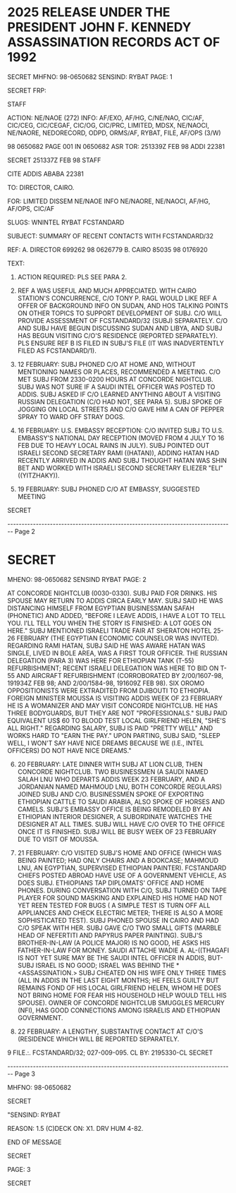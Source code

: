 # 2025 RELEASE UNDER THE PRESIDENT JOHN F. KENNEDY ASSASSINATION RECORDS ACT OF 1992

SECRET
MHFNO: 98-0650682 SENSIND: RYBAT PAGE: 1

SECRET FRP:

STAFF

ACTION: NE/NAOE (272) INFO: AF/EXO, AF/HG, C/NE/NAO, CIC/AF, CIC/CEG,
CIC/CEGAF, CIC/OG, CIC/PRC, LIMITED, MDSX, NE/NAOCI, NE/NAORE, NEDORECORD,
ODPD, ORMS/AF, RYBAT, FILE, AF/OPS (3/W)

98 0650682 PAGE 001 IN 0650682
ASR TOR: 251339Z FEB 98 ADDI 22381

SECRET 251337Z FEB 98 STAFF

CITE ADDIS ABABA 22381

TO: DIRECTOR, CAIRO.

FOR: LIMITED DISSEM NE/NAOE INFO NE/NAORE, NE/NAOCI, AF/HG, AF/OPS, CIC/AF

SLUGS: WNINTEL RYBAT FCSTANDARD

SUBJECT: SUMMARY OF RECENT CONTACTS WITH FCSTANDARD/32

REF: A. DIRECTOR 699262 98 0626779
B. CAIRO 85035 98 0176920

TEXT:

1. ACTION REQUIRED: PLS SEE PARA 2.

2. REF A WAS USEFUL AND MUCH APPRECIATED. WITH CAIRO STATION'S
   CONCURRENCE, C/O TONY P. RAGL WOULD LIKE REF A OFFER OF BACKGROUND
   INFO ON SUDAN, AND HOS TALKING POINTS ON OTHER TOPICS TO SUPPORT
   DEVELOPMENT OF SUBJ. C/O WILL PROVIDE ASSESSMENT OF FCSTANDARD/32
   (SUBJ) SEPARATELY. C/O AND SUBJ HAVE BEGUN DISCUSSING SUDAN AND
   LIBYA, AND SUBJ HAS BEGUN VISITING C/O'S RESIDENCE (REPORTED
   SEPARATELY). PLS ENSURE REF B IS FILED IN SUBJ'S FILE (IT WAS
   INADVERTENTLY FILED AS FCSTANDARD/1).

3. 12 FEBRUARY: SUBJ PHONED C/O AT HOME AND, WITHOUT
   MENTIONING NAMES OR PLACES, RECOMMENDED A MEETING. C/O MET SUBJ FROM
   2330-0200 HOURS AT CONCORDE NIGHTCLUB. SUBJ WAS NOT SURE IF A SAUDI
   INTEL OFFICER WAS POSTED TO ADDIS. SUBJ ASKED IF C/O LEARNED
   ANYTHING ABOUT A VISITING RUSSIAN DELEGATION (C/O HAD NOT, SEE PARA
   5). SUBJ SPOKE OF JOGGING ON LOCAL STREETS AND C/O GAVE HIM A CAN OF
   PEPPER SPRAY TO WARD OFF STRAY DOGS.

4. 16 FEBRUARY: U.S. EMBASSY RECEPTION: C/O INVITED SUBJ TO U.S.
   EMBASSY'S NATIONAL DAY RECEPTION (MOVED FROM 4 JULY TO 16 FEB
   DUE TO HEAVY LOCAL RAINS IN JULY). SUBJ POINTED OUT ISRAELI SECOND
   SECRETARY RAMI ((HATAN)), ADDING HATAN HAD RECENTLY ARRIVED IN ADDIS
   AND SUBJ THOUGHT HATAN WAS SHIN BET AND WORKED WITH ISRAELI SECOND
   SECRETARY ELIEZER "ELI" ((YITZHAKY)).

5. 19 FEBRUARY: SUBJ PHONED C/O AT EMBASSY, SUGGESTED MEETING

SECRET


-------------------------------------------------------------------------------- Page 2

# SECRET

MHENO: 98-0650682
SENSIND RYBAT
PAGE: 2

AT CONCORDE NIGHTCLUB (0030-0330). SUBJ PAID FOR DRINKS. HIS SPOUSE
MAY RETURN TO ADDIS CIRCA EARLY MAY. SUBJ SAID HE WAS DISTANCING
HIMSELF FROM EGYPTIAN BUSINESSMAN SAFAH (PHONETIC) AND ADDED, "BEFORE
I LEAVE ADDIS, I HAVE A LOT TO TELL YOU. I'LL TELL YOU WHEN THE
STORY IS FINISHED: A LOT GOES ON HERE." SUBJ MENTIONED ISRAELI
TRADE FAIR AT SHERATON HOTEL 25-26 FEBRUARY (THE EGYPTIAN ECONOMIC
COUNSELOR WAS INVITED). REGARDING RAMI HATAN, SUBJ SAID HE WAS AWARE
HATAN WAS SINGLE, LIVED IN BOLE AREA, WAS A FIRST TOUR OFFICER. THE
RUSSIAN DELEGATION (PARA 3) WAS HERE FOR ETHIOPIAN TANK (T-55)
REFURBISHMENT; RECENT ISRAELI DELEGATION WAS HERE TO BID ON T-55 AND
AIRCRAFT REFURBISHMENT (CORROBORATED BY 2/00/1607-98, 191934Z FEB 98;
AND 2/00/1584-98, 191609Z FEB 98). SIX OROMO OPPOSITIONISTS WERE
EXTRADITED FROM DJIBOUTI TO ETHIOPIA. FOREIGN MINISTER MOUSSA IS
VISITING ADDIS WEEK OF 23 FEBRUARY HE IS A WOMANIZER AND MAY VISIT
CONCORDE NIGHTCLUB. HE HAS THREE BODYGUARDS, BUT THEY ARE NOT
"PROFESSIONALS." SUBJ PAID EQUIVALENT US$ 60 TO BLOOD TEST LOCAL
GIRLFRIEND HELEN, "SHE'S ALL RIGHT." REGARDING SALARY, SUBJ IS PAID
"PRETTY WELL" AND WORKS HARD TO "EARN THE PAY." UPON PARTING, SUBJ
SAID, "SLEEP WELL, I WON'T SAY HAVE NICE DREAMS BECAUSE WE (Ι.Ε.,
INTEL OFFICERS) DO NOT HAVE NICE DREAMS."

6. 20 FEBRUARY: LATE DINNER WITH SUBJ AT LION CLUB, THEN
   CONCORDE NIGHTCLUB. TWO BUSINESSMEN (A SAUDI NAMED SALAH LNU WHO
   DEPARTS ADDIS WEEK 23 FEBRUARY, AND A JORDANIAN NAMED MAHMOUD LNU,
   BOTH CONCORDE REGULARS) JOINED SUBJ AND C/O. BUSINESSMEN SPOKE OF
   EXPORTING ETHIOPIAN CATTLE TO SAUDI ARABIA, ALSO SPOKE OF HORSES AND
   CAMELS. SUBJ'S EMBASSY OFFICE IS BEING REMODELED BY AN ETHIOPIAN
   INTERIOR DESIGNER, A SUBORDINATE WATCHES THE DESIGNER AT ALL TIMES.
   SUBJ WILL HAVE C/O OVER TO THE OFFICE ONCE IT IS FINISHED. SUBJ WILL
   BE BUSY WEEK OF 23 FEBRUARY DUE TO VISIT OF MOUSSA.

7. 21 FEBRUARY: C/O VISITED SUBJ'S HOME AND OFFICE (WHICH WAS
   BEING PAINTED; HAD ONLY CHAIRS AND A BOOKCASE; MAHMOUD LNU, AN
   EGYPTIAN, SUPERVISED ETHIOPIAN PAINTER). FCSTANDARD CHIEFS POSTED
   ABROAD HAVE USE OF A GOVERNMENT VEHICLE, AS DOES SUBJ. ETHIOPIANS
   TAP DIPLOMATS' OFFICE AND HOME PHONES. DURING CONVERSATION WITH C/O,
   SUBJ TURNED ON TAPE PLAYER FOR SOUND MASKING AND EXPLAINED HIS HOME
   HAD NOT YET REEN TESTED FOR BUGS ( A SIMPLE TEST IS TURN OFF ALL
   APPLIANCES AND CHECK ELECTRIC METER; THERE IS ALSO A MORE
   SOPHISTICATED TEST). SUBJ PHONED SPOUSE IN CAIRO AND HAD C/O SPEAK
   WITH HER. SUBJ GAVE C/O TWO SMALL GIFTS (MARBLE HEAD OF NEFERTITI
   AND PAPYRUS PAPER PAINTING). SUBJ'S BROTHER-IN-LAW (A POLICE MAJOR)
   IS NO GOOD, HE ASKS HIS FATHER-IN-LAW FOR MONEY. SAUDI ATTACHE WADIE
   A. AL-((THAGAFI
   IS NOT YET SURE
   MAY BE THE SAUDI INTEL OFFICER IN ADDIS, BUT-SUBJ
   ISRAEL IS NO GOOD; ISRAEL WAS BEHIND THE<JFK>
   *<ASSASSINATION.> SUBJ CHEATED ON HIS WIFE ONLY THREE TIMES (ALL IN
   ADDIS IN THE LAST EIGHT MONTHS; HE FEELS GUILTY BUT REMAINS FOND OF
   HIS LOCAL GIRLFRIEND HELEN, WHOM HE DOES NOT BRING HOME FOR FEAR HIS
   HOUSEHOLD HELP WOULD TELL HIS SPOUSE). OWNER OF CONCORDE NIGHTCLUB
   SMUGGLES MERCURY (NFI), HAS GOOD CONNECTIONS AMONG ISRAELIS AND
   ETHIOPIAN GOVERNMENT.

8. 22 FEBRUARY: A LENGTHY, SUBSTANTIVE CONTACT AT C/O'S
   (RESIDENCE WHICH WILL BE REPORTED SEPARATELY.

9 FILE.:. FCSTANDARD/32; 027-009-095. CL BY: 2195330-CL
SECRET


-------------------------------------------------------------------------------- Page 3

MHFNO: 98-0650682

SECRET

"SENSIND: RYBAT

REASON: 1.5 (C)DECK ON: X1. DRV HUM 4-82.

END OF MESSAGE

SECRET

PAGE: 3

SECRET
